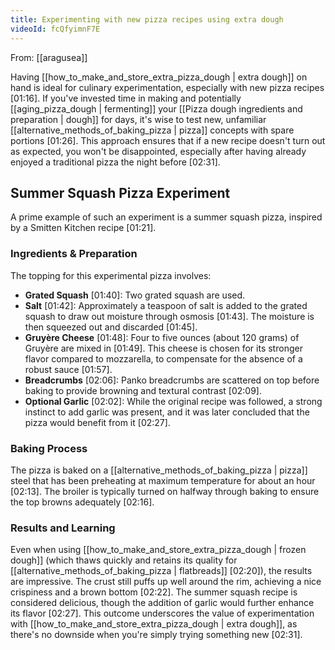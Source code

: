 ```yaml
---
title: Experimenting with new pizza recipes using extra dough
videoId: fcQfyimnF7E
---
```


From: [[aragusea]] <br/> 

Having [[how_to_make_and_store_extra_pizza_dough | extra dough]] on hand is ideal for culinary experimentation, especially with new pizza recipes <a class="yt-timestamp" data-t="01:16">[01:16]</a>. If you've invested time in making and potentially [[aging_pizza_dough | fermenting]] your [[Pizza dough ingredients and preparation | dough]] for days, it's wise to test new, unfamiliar [[alternative_methods_of_baking_pizza | pizza]] concepts with spare portions <a class="yt-timestamp" data-t="01:26">[01:26]</a>. This approach ensures that if a new recipe doesn't turn out as expected, you won't be disappointed, especially after having already enjoyed a traditional pizza the night before <a class="yt-timestamp" data-t="02:31">[02:31]</a>.

## Summer Squash Pizza Experiment

A prime example of such an experiment is a summer squash pizza, inspired by a Smitten Kitchen recipe <a class="yt-timestamp" data-t="01:21">[01:21]</a>.

### Ingredients & Preparation

The topping for this experimental pizza involves:
*   **Grated Squash** <a class="yt-timestamp" data-t="01:40">[01:40]</a>: Two grated squash are used.
*   **Salt** <a class="yt-timestamp" data-t="01:42">[01:42]</a>: Approximately a teaspoon of salt is added to the grated squash to draw out moisture through osmosis <a class="yt-timestamp" data-t="01:43">[01:43]</a>. The moisture is then squeezed out and discarded <a class="yt-timestamp" data-t="01:45">[01:45]</a>.
*   **Gruyère Cheese** <a class="yt-timestamp" data-t="01:48">[01:48]</a>: Four to five ounces (about 120 grams) of Gruyère are mixed in <a class="yt-timestamp" data-t="01:49">[01:49]</a>. This cheese is chosen for its stronger flavor compared to mozzarella, to compensate for the absence of a robust sauce <a class="yt-timestamp" data-t="01:57">[01:57]</a>.
*   **Breadcrumbs** <a class="yt-timestamp" data-t="02:06">[02:06]</a>: Panko breadcrumbs are scattered on top before baking to provide browning and textural contrast <a class="yt-timestamp" data-t="02:09">[02:09]</a>.
*   **Optional Garlic** <a class="yt-timestamp" data-t="02:02">[02:02]</a>: While the original recipe was followed, a strong instinct to add garlic was present, and it was later concluded that the pizza would benefit from it <a class="yt-timestamp" data-t="02:27">[02:27]</a>.

### Baking Process

The pizza is baked on a [[alternative_methods_of_baking_pizza | pizza]] steel that has been preheating at maximum temperature for about an hour <a class="yt-timestamp" data-t="02:13">[02:13]</a>. The broiler is typically turned on halfway through baking to ensure the top browns adequately <a class="yt-timestamp" data-t="02:16">[02:16]</a>.

### Results and Learning

Even when using [[how_to_make_and_store_extra_pizza_dough | frozen dough]] (which thaws quickly and retains its quality for [[alternative_methods_of_baking_pizza | flatbreads]] <a class="yt-timestamp" data-t="02:20">[02:20]</a>), the results are impressive. The crust still puffs up well around the rim, achieving a nice crispiness and a brown bottom <a class="yt-timestamp" data-t="02:22">[02:22]</a>. The summer squash recipe is considered delicious, though the addition of garlic would further enhance its flavor <a class="yt-timestamp" data-t="02:27">[02:27]</a>. This outcome underscores the value of experimentation with [[how_to_make_and_store_extra_pizza_dough | extra dough]], as there's no downside when you're simply trying something new <a class="yt-timestamp" data-t="02:31">[02:31]</a>.